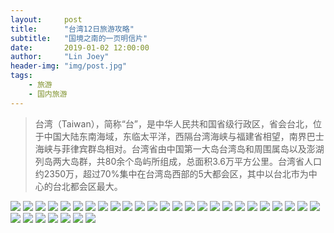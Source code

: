 ```yaml
---
layout:     post
title:      "台湾12日旅游攻略"
subtitle:   "国境之南的一页明信片"
date:       2019-01-02 12:00:00
author:     "Lin Joey"
header-img: "img/post.jpg"
tags:
    - 旅游
    - 国内旅游
---
```

>台湾（Taiwan），简称“台”，是中华人民共和国省级行政区，省会台北，位于中国大陆东南海域，东临太平洋，西隔台湾海峡与福建省相望，南界巴士海峡与菲律宾群岛相对。台湾省由中国第一大岛台湾岛和周围属岛以及澎湖列岛两大岛群，共80余个岛屿所组成，总面积3.6万平方公里。台湾省人口约2350万，超过70%集中在台湾岛西部的5大都会区，其中以台北市为中心的台北都会区最大。

![](https://linjoey-image.oss-cn-beijing.aliyuncs.com/我是驴友-台湾12日旅游攻略_页面_01.jpg)
![](https://linjoey-image.oss-cn-beijing.aliyuncs.com/我是驴友-台湾12日旅游攻略_页面_02.jpg)
![](https://linjoey-image.oss-cn-beijing.aliyuncs.com/我是驴友-台湾12日旅游攻略_页面_03.jpg)
![](https://linjoey-image.oss-cn-beijing.aliyuncs.com/我是驴友-台湾12日旅游攻略_页面_04.jpg)
![](https://linjoey-image.oss-cn-beijing.aliyuncs.com/我是驴友-台湾12日旅游攻略_页面_05.jpg)
![](https://linjoey-image.oss-cn-beijing.aliyuncs.com/我是驴友-台湾12日旅游攻略_页面_06.jpg)
![](https://linjoey-image.oss-cn-beijing.aliyuncs.com/我是驴友-台湾12日旅游攻略_页面_07.jpg)
![](https://linjoey-image.oss-cn-beijing.aliyuncs.com/我是驴友-台湾12日旅游攻略_页面_08.jpg)
![](https://linjoey-image.oss-cn-beijing.aliyuncs.com/我是驴友-台湾12日旅游攻略_页面_09.jpg)
![](https://linjoey-image.oss-cn-beijing.aliyuncs.com/我是驴友-台湾12日旅游攻略_页面_10.jpg)
![](https://linjoey-image.oss-cn-beijing.aliyuncs.com/我是驴友-台湾12日旅游攻略_页面_11.jpg)
![](https://linjoey-image.oss-cn-beijing.aliyuncs.com/我是驴友-台湾12日旅游攻略_页面_12.jpg)
![](https://linjoey-image.oss-cn-beijing.aliyuncs.com/我是驴友-台湾12日旅游攻略_页面_13.jpg)
![](https://linjoey-image.oss-cn-beijing.aliyuncs.com/我是驴友-台湾12日旅游攻略_页面_14.jpg)
![](https://linjoey-image.oss-cn-beijing.aliyuncs.com/我是驴友-台湾12日旅游攻略_页面_15.jpg)
![](https://linjoey-image.oss-cn-beijing.aliyuncs.com/我是驴友-台湾12日旅游攻略_页面_16.jpg)
![](https://linjoey-image.oss-cn-beijing.aliyuncs.com/我是驴友-台湾12日旅游攻略_页面_17.jpg)
![](https://linjoey-image.oss-cn-beijing.aliyuncs.com/我是驴友-台湾12日旅游攻略_页面_18.jpg)
![](https://linjoey-image.oss-cn-beijing.aliyuncs.com/我是驴友-台湾12日旅游攻略_页面_19.jpg)
![](https://linjoey-image.oss-cn-beijing.aliyuncs.com/我是驴友-台湾12日旅游攻略_页面_20.jpg)
![](https://linjoey-image.oss-cn-beijing.aliyuncs.com/我是驴友-台湾12日旅游攻略_页面_21.jpg)
![](https://linjoey-image.oss-cn-beijing.aliyuncs.com/我是驴友-台湾12日旅游攻略_页面_22.jpg)
![](https://linjoey-image.oss-cn-beijing.aliyuncs.com/我是驴友-台湾12日旅游攻略_页面_23.jpg)
![](https://linjoey-image.oss-cn-beijing.aliyuncs.com/我是驴友-台湾12日旅游攻略_页面_24.jpg)
![](https://linjoey-image.oss-cn-beijing.aliyuncs.com/我是驴友-台湾12日旅游攻略_页面_25.jpg)
![](https://linjoey-image.oss-cn-beijing.aliyuncs.com/我是驴友-台湾12日旅游攻略_页面_26.jpg)
![](https://linjoey-image.oss-cn-beijing.aliyuncs.com/我是驴友-台湾12日旅游攻略_页面_27.jpg)
![](https://linjoey-image.oss-cn-beijing.aliyuncs.com/我是驴友-台湾12日旅游攻略_页面_28.jpg)
![](https://linjoey-image.oss-cn-beijing.aliyuncs.com/我是驴友-台湾12日旅游攻略_页面_29.jpg)
![](https://linjoey-image.oss-cn-beijing.aliyuncs.com/我是驴友-台湾12日旅游攻略_页面_30.jpg)
![](https://linjoey-image.oss-cn-beijing.aliyuncs.com/我是驴友-台湾12日旅游攻略_页面_31.jpg)
![](https://linjoey-image.oss-cn-beijing.aliyuncs.com/我是驴友-台湾12日旅游攻略_页面_32.jpg)
